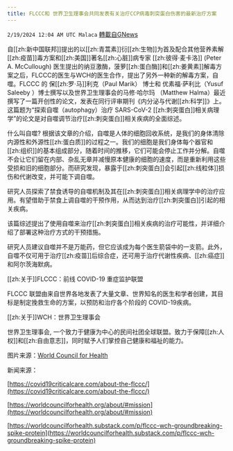 ```yaml
---
title: FLCCC和 世界卫生理事会共同发表有关治疗CCP病毒刺突蛋白伤害的最新治疗方案
---
```

`2/19/2024 12:04 AM UTC Malaca` [轉載自GNews](https://gnews.org/articles/2321104)

自[[zh:新中国联邦]]提出的以[[zh:青蒿素]]衍[[zh:生物]]为首及配合其他营养素解[[zh:疫苗]]毒方案和[[zh:美国]]著名[[zh:心脏]]病专家 [[zh:彼得·麦卡洛]] (Peter A. McCullough) 医生提出的纳豆激酶，菠萝[[zh:蛋白酶]]和[[zh:姜黄素]]解毒方案之后，FLCCC的医生与WCH的医生合作，提出了另外一种新的解毒方案，自噬。FLCCC 的 保[[zh:罗·马]]利克（Paul Marik） 博士和 优素福·萨利比（Yusuf Saleeby ）博士撰写以及世界卫生理事会的马修·哈尔玛 （Matthew Halma）最近撰写了一篇开创性的论文，发表在同行评审期刊《内分泌与代谢[[zh:科学]]》上。这篇题为“探索自噬（autophagy）治疗 SARS-CoV-2 [[zh:刺突蛋白]]相关病理学”的论文是对自噬调节治疗[[zh:刺突蛋白]]相关疾病的全面综述。

什么叫自噬? 根据该文章的介绍，自噬是人体的细胞回收系统，是我们的身体清除内源性和外源性[[zh:蛋白质]]的过程之一。我们的细胞是我们身体每个器官和[[zh:组织]]的基本组成部分，随着时间的推移，它们可能会停止工作并分解。自噬不会让它们留在内部、杂乱无章并减慢原本健康的细胞的速度，而是重新利用这些受损和旧的细胞部分。而研究发现，暴露于[[zh:刺突蛋白]]会引起[[zh:线粒体]]损伤和代谢改变，并可能下调自噬。

研究人员探索了禁食诱导的自噬机制及其在[[zh:刺突蛋白]]相关病理学中的治疗应用。有望借助于禁食上调自噬的干预作用，从而达到治疗[[zh:刺突蛋白]]引起的相关疾病。

该篇综述提出了使用自噬来治疗[[zh:刺突蛋白]]相关疾病的治疗可能性，并详细介绍了部署这种治疗方式的干预措施。

研究人员建议自噬并不是万能药，但它应该成为每个医生箭袋中的一支箭。此外，自噬不仅可用于治疗[[zh:疫苗]]后综合症，还可用于治疗代谢性疾病、[[zh:癌症]]和阿尔茨海默病。

[[zh:关于]]FLCCC：前线 COVID-19 重症监护联盟

FLCCC 联盟由来自世界各地发表了大量文章、世界知名的医生和学者创建，其目标是制定挽救生命的方案，以预防和治疗各个阶段的 COVID-19疾病。

[[zh:关于]]WCH：世界卫生理事会

世界卫生理事会, 一个致力于健康为中心的民间社团全球联盟。致力于保障[[zh:人权]]和[[zh:自由意志]]，同时赋予人们掌控自己健康和福祉的能力。

图片来源：[World Council for Health](https://worldcouncilforhealth.substack.com/p/flccc-wch-groundbreaking-spike-protein) 

新闻来源：

[https://covid19criticalcare.com/about-the-flccc/](https://covid19criticalcare.com/about-the-flccc/)

[https://worldcouncilforhealth.org/about/#mission](https://worldcouncilforhealth.org/about/#mission)

[https://worldcouncilforhealth.substack.com/p/flccc-wch-groundbreaking-spike-protein](https://worldcouncilforhealth.substack.com/p/flccc-wch-groundbreaking-spike-protein)
